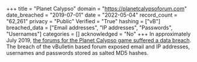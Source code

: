 +++
title = "Planet Calypso"
domain = "https://planetcalypsoforum.com"
date_breached = "2019-07-01"
date = "2022-05-04"
record_count = "62,261"
privacy = "Public"
Verified = "True"
hashing = ["vB"]
breached_data = ["Email addresses", "IP addresses", "Passwords", "Usernames"]
categories = []
acknowledged = "No"
+++
In approximately July 2019, <a href="http://www.planetcalypsoforum.com/forums/showthread.php?311854-ET-or-Planet-Forums-ever-hacked" target="_blank" rel="noopener">the forums for the Planet Calypso game suffered a data breach</a>. The breach of the vBulletin based forum exposed email and IP addresses, usernames and passwords stored as salted MD5 hashes.
